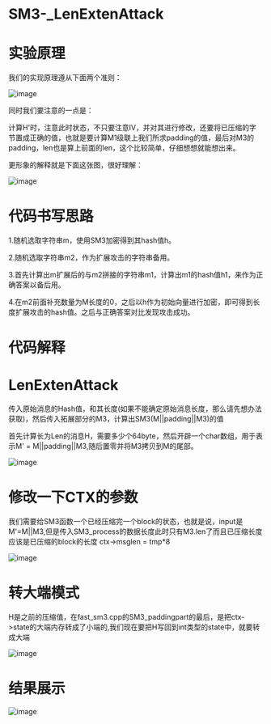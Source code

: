 # SM3-_LenExtenAttack
# 实验原理

我们的实现原理遵从下面两个准则：


![image](https://user-images.githubusercontent.com/75195549/180154943-0f863262-2e4e-4f80-b68d-482bfba35717.png)



同时我们要注意的一点是：


计算H'时，注意此时状态，不只要注意IV，并对其进行修改，还要将已压缩的字节置成正确的值，也就是要计算M1级联上我们所求padding的值，最后对M3的padding，len也是算上前面的len，这个比较简单，仔细想想就能想出来。


更形象的解释就是下面这张图，很好理解：


![image](https://user-images.githubusercontent.com/75195549/181451419-50e58501-2b95-404f-984d-eebebd3d34ff.png)




# 代码书写思路
1.随机选取字符串m，使用SM3加密得到其hash值h。

2.随机选取字符串m2，作为扩展攻击的字符串备用。

3.首先计算出m扩展后的与m2拼接的字符串m1，计算出m1的hash值h1，来作为正确答案以备后用。

4.在m2前面补充数量为M长度的0，之后以h作为初始向量进行加密，即可得到长度扩展攻击的hash值。之后与正确答案对比发现攻击成功。


# 代码解释

# LenExtenAttack
传入原始消息的Hash值，和其长度(如果不能确定原始消息长度，那么请先想办法获取)，然后传入拓展部分的M3，计算出SM3(M||padding||M3)的值



首先计算长为Len的消息H，需要多少个64byte，然后开辟一个char数组，用于表示M' = M||padding||M3,随后置零并将M3拷贝到M的尾部。



![image](https://user-images.githubusercontent.com/75195549/181454014-d81f2b9b-9424-441d-b82a-934736f52f2d.png)


# 修改一下CTX的参数
我们需要给SM3函数一个已经压缩完一个block的状态，也就是说，input是M'=M||M3,但是传入SM3_process的数据长度此时只有M3.len了而且已压缩长度应该是已压缩的block的长度 ctx->msglen = tmp*8

![image](https://user-images.githubusercontent.com/75195549/181454502-875d729a-f7aa-47d1-bd3f-af15f40148e3.png)



# 转大端模式

H是之前的压缩值，在fast_sm3.cpp的SM3_paddingpart的最后，是把ctx->state的大端内存转成了小端的,我们现在要把H写回到int类型的state中，就要转成大端



![image](https://user-images.githubusercontent.com/75195549/181454842-ee0314d4-5b80-42b2-9c31-8795f7f7a0b9.png)




# 结果展示

![image](https://user-images.githubusercontent.com/75195549/180384840-bcf2a848-7f00-480b-8493-9307586b5417.png)




